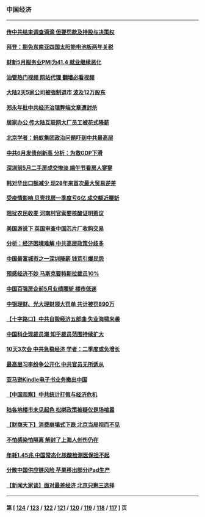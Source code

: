### 中国经济
---
#### [传中共结束调查滴滴 但要罚款及持股与决策权](../../pages/ncid283/n13753565.md?06070445) 
#### [拜登：豁免东南亚四国太阳能电池板两年关税](../../pages/ncid283/n13753566.md?06070445) 
#### [财新5月服务业PMI为41.4 就业继续恶化](../../pages/ncid283/n13753471.md?06070445) 
#### [油管热门视频 网站代理 翻墙必看视频](http://209.222.30.114:81/youtube.html?06070445)
#### [大陆2天5家公司被强制退市 波及12万股东](../../pages/ncid283/n13753315.md?06070445) 
#### [郑永年批中共经济治理弊端文章遭封杀](../../pages/ncid283/n13753268.md?06070445) 
#### [居家办公 传大陆互联网大厂员工被花式降薪](../../pages/ncid283/n13753216.md?06070445) 
#### [北京学者：蚂蚁集团政治问题吓到中共最高层](../../pages/ncid283/n13752805.md?06070445) 
#### [中共6月发债创新高 分析：为救GDP下滑](../../pages/ncid283/n13752772.md?06070445) 
#### [深圳前5月二手房成交惨淡 端午节看房人寥寥](../../pages/ncid283/n13752725.md?06070445) 
#### [韩对华出口额减少 现28年来首次最大贸易逆差](../../pages/ncid283/n13752569.md?06070445) 
#### [受疫情影响 贝壳找房一季度亏6亿 成交额近腰斩](../../pages/ncid283/n13752454.md?06070445) 
#### [阻扰农民收麦 河南村官索要核酸证明惹议](../../pages/ncid283/n13752209.md?06070445) 
#### [美国游说下 英国审查中国芯片厂收购交易](../../pages/ncid283/n13751935.md?06070445) 
#### [分析：经济困境难解 中共高层政策分歧多](../../pages/ncid283/n13751862.md?06070445) 
#### [中国最富城市之一深圳降薪 钱荒引爆民怨](../../pages/ncid283/n13751784.md?06070445) 
#### [预感经济不妙 马斯克要特斯拉裁员10%](../../pages/ncid283/n13751653.md?06070445) 
#### [中国百强房企前5月业绩腰斩 楼市低迷](../../pages/ncid283/n13751706.md?06070445) 
#### [中银理财、光大理财领大罚单 共计被罚890万](../../pages/ncid283/n13751428.md?06070445) 
#### [【十字路口】中共自毁经济五部曲 失业海啸来袭](../../pages/ncid283/n13751263.md?06070445) 
#### [中国科企现裁员潮 知乎裁员范围持续扩大](../../pages/ncid283/n13751239.md?06070445) 
#### [10天3次会 中共急稳经济 学者：二季度或负增长](../../pages/ncid283/n13751171.md?06070445) 
#### [最高层习李纷争公开化 中共官员无所适从](../../pages/ncid283/n13751052.md?06070445) 
#### [亚马逊Kindle电子书业务撤出中国](../../pages/ncid283/n13750981.md?06070445) 
#### [【中国观察】中共统计打假与经济危机](../../pages/ncid283/n13750644.md?06070445) 
#### [陆各地楼市未见起色 松绑政策被疑仅是场喧嚣](../../pages/ncid283/n13750720.md?06070445) 
#### [【财商天下】消费崩塌式下跌 北京当局视而不见](../../pages/ncid283/n13750403.md?06070445) 
#### [不怕感染怕隔离 解封了上海人创伤仍在](../../pages/ncid283/n13750182.md?06070445) 
#### [年耗1.45兆 中国常态化核酸检测医保担不起](../../pages/ncid283/n13750242.md?06070445) 
#### [分散中国供应链风险 苹果移出部分iPad生产](../../pages/ncid283/n13750185.md?06070445) 
#### [【新闻大家谈】面对最差经济 北京只剩三选择](../../pages/ncid283/n13750218.md?06070445) 

---
#### 第 [ [124](./124.md?06070445) / [123](./123.md?06070445) / [122](./122.md?06070445) / [121](./121.md?06070445) / [120](./120.md?06070445) / [119](./119.md?06070445) / [118](./118.md?06070445) / [117](./117.md?06070445) ] 页
